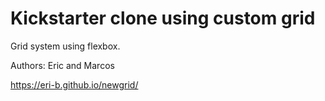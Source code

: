 # Kickstarter clone using custom grid

Grid system using flexbox.

Authors: Eric and Marcos

https://eri-b.github.io/newgrid/